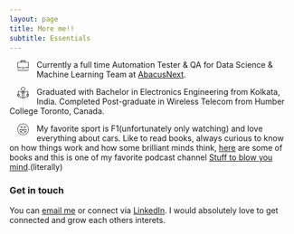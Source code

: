 ```yaml
---
layout: page
title: More me!!
subtitle: Essentials
---
```


<img src="/img/suitcase.png" align="left" height="20" width="20" hspace="14" /> Currently a full time Automation Tester & QA for Data Science & Machine Learning Team at [AbacusNext](https://www.abacusnext.com).

<img src="/img/read.png" align="left" height="20" width="20" hspace="14" /> Graduated with Bachelor in Electronics Engineering from Kolkata, India. Completed Post-graduate in Wireless Telecom from Humber College Toronto, Canada.

<img src="/img/smile.png" align="left" height="20" width="20" hspace="14" /> My favorite sport is F1(unfortunately only watching) and love everything about cars. Like to read books, always curious to know on how things work and how some brilliant minds think, [here](https://www.goodreads.com/review/list/57344807-asish-r?shelf=read) are some of books and this is one of my favorite podcast channel [Stuff to blow you mind](https://www.stufftoblowyourmind.com/podcasts).(literally)


### Get in touch
You can [email me](as.racha@outlook.com) or connect via [LinkedIn](https://www.linkedin.com/in/asishr/). I would absolutely love to get connected and grow each others interets.
